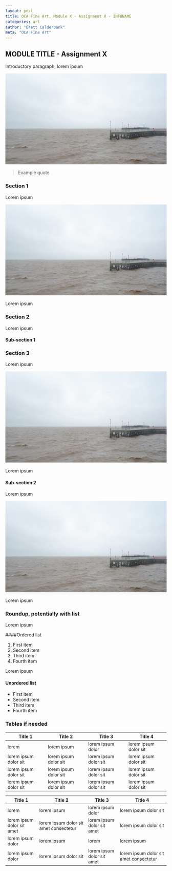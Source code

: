```yaml
---
layout: post
title: OCA Fine Art, Module X - Assignment X - INFONAME
categories: art
author: "Brett Calderbank"
meta: "OCA Fine Art"
---
```


## MODULE TITLE - Assignment X

Introductory paragraph, lorem ipsum

![Default Image](/assets/images/DefaultImage.jpg)

> Example quote

### Section 1

Lorem ipsum

![Default Image](/assets/images/DefaultImage.jpg)

Lorem ipsum

### Section 2

Lorem ipsum

#### Sub-section 1

### Section 3

Lorem ipsum

![Default Image](/assets/images/DefaultImage.jpg)

Lorem ipsum

#### Sub-section 2

Lorem ipsum

![Default Image](/assets/images/DefaultImage.jpg)

Lorem ipsum

### Roundup, potentially with list

Lorem ipsum

####Ordered list

1. First item
2. Second item
3. Third item
4. Fourth item

Lorem ipsum

#### Unordered list

- First item
- Second item
- Third item
- Fourth item

### Tables if needed

Title 1               | Title 2               | Title 3               | Title 4
--------------------- | --------------------- | --------------------- | ---------------------
lorem                 | lorem ipsum           | lorem ipsum dolor     | lorem ipsum dolor sit
lorem ipsum dolor sit | lorem ipsum dolor sit | lorem ipsum dolor sit | lorem ipsum dolor sit
lorem ipsum dolor sit | lorem ipsum dolor sit | lorem ipsum dolor sit | lorem ipsum dolor sit
lorem ipsum dolor sit | lorem ipsum dolor sit | lorem ipsum dolor sit | lorem ipsum dolor sit


Title 1 | Title 2 | Title 3 | Title 4
--- | --- | --- | ---
lorem | lorem ipsum | lorem ipsum dolor | lorem ipsum dolor sit
lorem ipsum dolor sit amet | lorem ipsum dolor sit amet consectetur | lorem ipsum dolor sit amet | lorem ipsum dolor sit
lorem ipsum dolor | lorem ipsum | lorem | lorem ipsum
lorem ipsum dolor | lorem ipsum dolor sit | lorem ipsum dolor sit amet | lorem ipsum dolor sit amet consectetur
